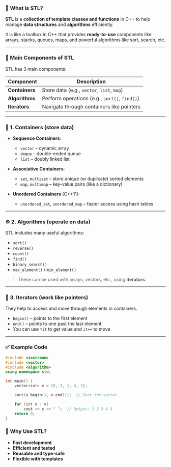 

### 🌟 What is STL?

**STL** is a **collection of template classes and functions** in C++ to help manage **data structures** and **algorithms** efficiently.

It is like a toolbox in C++ that provides **ready-to-use** components like arrays, stacks, queues, maps, and powerful algorithms like sort, search, etc.

---

### 🔧 Main Components of STL

STL has 3 main components:

| Component      | Description                                   |
| -------------- | --------------------------------------------- |
| **Containers** | Store data (e.g., `vector`, `list`, `map`)    |
| **Algorithms** | Perform operations (e.g., `sort()`, `find()`) |
| **Iterators**  | Navigate through containers like pointers     |

---

### 🧺 1. Containers (store data)

* **Sequence Containers**:

  * `vector` – dynamic array
  * `deque` – double-ended queue
  * `list` – doubly linked list

* **Associative Containers**:

  * `set`, `multiset` – store unique (or duplicate) sorted elements
  * `map`, `multimap` – key-value pairs (like a dictionary)

* **Unordered Containers** (C++11):

  * `unordered_set`, `unordered_map` – faster access using hash tables

---

### ⚙️ 2. Algorithms (operate on data)

STL includes many useful algorithms:

* `sort()`
* `reverse()`
* `count()`
* `find()`
* `binary_search()`
* `max_element()` / `min_element()`

> These can be used with arrays, vectors, etc., using **iterators**.

---

### 🧭 3. Iterators (work like pointers)

They help to access and move through elements in containers.

* `begin()` – points to the first element
* `end()` – points to one past the last element
* You can use `*it` to get value and `it++` to move

---

### ✅ Example Code

```cpp
#include <iostream>
#include <vector>
#include <algorithm>
using namespace std;

int main() {
    vector<int> v = {5, 3, 1, 4, 2};

    sort(v.begin(), v.end());  // Sort the vector

    for (int x : v)
        cout << x << " ";  // Output: 1 2 3 4 5
    return 0;
}
```


### 📝 Why Use STL?

* **Fast development**
* **Efficient and tested**
* **Reusable and type-safe**
* **Flexible with templates**


